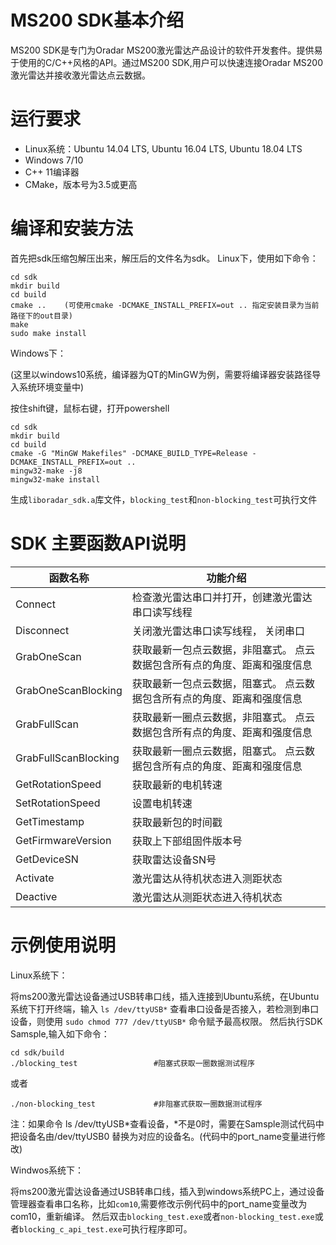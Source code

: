 
# MS200 SDK基本介绍
MS200 SDK是专门为Oradar MS200激光雷达产品设计的软件开发套件。提供易于使用的C/C++风格的API。通过MS200 SDK,用户可以快速连接Oradar MS200激光雷达并接收激光雷达点云数据。
 
# 运行要求
- Linux系统：Ubuntu 14.04 LTS, Ubuntu 16.04 LTS, Ubuntu 18.04 LTS
- Windows 7/10
- C++ 11编译器
- CMake，版本号为3.5或更高

# 编译和安装方法
首先把sdk压缩包解压出来，解压后的文件名为sdk。
Linux下，使用如下命令：
```
cd sdk
mkdir build
cd build
cmake ..    (可使用cmake -DCMAKE_INSTALL_PREFIX=out .. 指定安装目录为当前路径下的out目录)
make
sudo make install
```
Windows下：

(这里以windows10系统，编译器为QT的MinGW为例，需要将编译器安装路径导入系统环境变量中)

按住shift键，鼠标右键，打开powershell
```
cd sdk
mkdir build
cd build
cmake -G "MinGW Makefiles" -DCMAKE_BUILD_TYPE=Release -DCMAKE_INSTALL_PREFIX=out ..
mingw32-make -j8
mingw32-make install
```
生成`liboradar_sdk.a`库文件，`blocking_test`和`non-blocking_test`可执行文件


# SDK 主要函数API说明
|函数名称 | 功能介绍|
|---------|---------------|
|Connect| 检查激光雷达串口并打开，创建激光雷达串口读写线程|
|Disconnect| 关闭激光雷达串口读写线程， 关闭串口
|GrabOneScan           |  获取最新一包点云数据，非阻塞式。 点云数据包含所有点的角度、距离和强度信息|
|GrabOneScanBlocking   |  获取最新一包点云数据，阻塞式。 点云数据包含所有点的角度、距离和强度信息|
|GrabFullScan          |  获取最新一圈点云数据，非阻塞式。 点云数据包含所有点的角度、距离和强度信息|
|GrabFullScanBlocking  |  获取最新一圈点云数据，阻塞式。 点云数据包含所有点的角度、距离和强度信息|
|GetRotationSpeed      |  获取最新的电机转速|
|SetRotationSpeed      |  设置电机转速|
|GetTimestamp          |  获取最新包的时间戳|
|GetFirmwareVersion    |  获取上下部组固件版本号|
|GetDeviceSN           |  获取雷达设备SN号|
|Activate              |  激光雷达从待机状态进入测距状态|
|Deactive              |  激光雷达从测距状态进入待机状态|


# 示例使用说明
Linux系统下：

将ms200激光雷达设备通过USB转串口线，插入连接到Ubuntu系统，在Ubuntu系统下打开终端，输入 `ls /dev/ttyUSB*` 查看串口设备是否接入，若检测到串口设备，则使用 `sudo chmod 777 /dev/ttyUSB*` 命令赋予最高权限。
然后执行SDK Samsple,输入如下命令：
```
cd sdk/build
./blocking_test                 #阻塞式获取一圈数据测试程序
```
或者
```
./non-blocking_test             #非阻塞式获取一圈数据测试程序
```
注：如果命令 ls /dev/ttyUSB*查看设备，*不是0时，需要在Samsple测试代码中把设备名由/dev/ttyUSB0 替换为对应的设备名。(代码中的port_name变量进行修改)

Windwos系统下：

将ms200激光雷达设备通过USB转串口线，插入到windows系统PC上，通过设备管理器查看串口名称，比如`com10`,需要修改示例代码中的port_name变量改为com10，重新编译。
然后双击`blocking_test.exe`或者`non-blocking_test.exe`或者`blocking_c_api_test.exe`可执行程序即可。